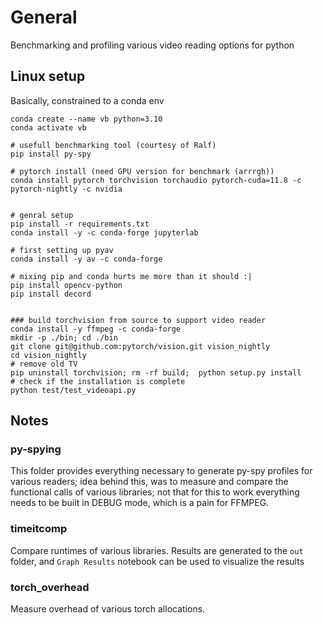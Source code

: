 # General
Benchmarking and profiling various video reading options for python


## Linux setup
Basically, constrained to a conda env

```
conda create --name vb python=3.10
conda activate vb

# usefull benchmarking tool (courtesy of Ralf)
pip install py-spy

# pytorch install (need GPU version for benchmark (arrrgh))
conda install pytorch torchvision torchaudio pytorch-cuda=11.8 -c pytorch-nightly -c nvidia


# genral setup
pip install -r requirements.txt
conda install -y -c conda-forge jupyterlab

# first setting up pyav
conda install -y av -c conda-forge

# mixing pip and conda hurts me more than it should :|
pip install opencv-python 
pip install decord


### build torchvision from source to support video reader
conda install -y ffmpeg -c conda-forge
mkdir -p ./bin; cd ./bin
git clone git@github.com:pytorch/vision.git vision_nightly
cd vision_nightly
# remove old TV
pip uninstall torchvision; rm -rf build;  python setup.py install
# check if the installation is complete
python test/test_videoapi.py

```



## Notes 
### py-spying
This folder provides everything necessary to generate py-spy profiles for various readers; idea behind this, was to measure and compare the functional calls of various libraries; not that for this
to work everything needs to be built in DEBUG mode, which is a pain for FFMPEG. 

### timeitcomp
Compare runtimes of various libraries. Results are generated to the `out` folder, and `Graph Results` notebook can be used to visualize the results

### torch_overhead
Measure overhead of various torch allocations.

